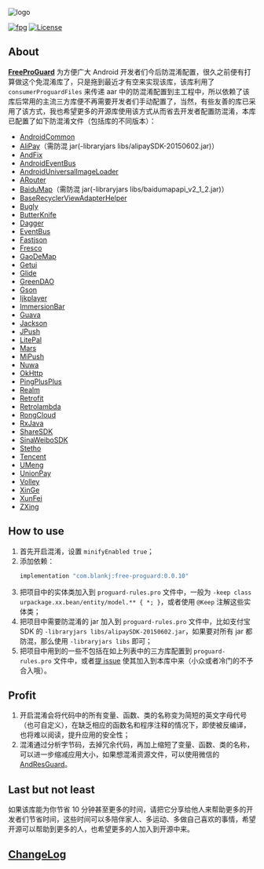 ![logo][logo]

[![fpg][fpgsvg]][fpg] [![License][licensesvg]][license]


## About

**[FreeProGuard][readme]** 为方便广大 Android 开发者们今后防混淆配置，很久之前便有打算做这个免混淆库了，只是拖到最近才有空来实现该库，该库利用了 `consumerProguardFiles` 来传递 aar 中的防混淆配置到主工程中，所以依赖了该库后常用的主流三方库便不再需要开发者们手动配置了，当然，有些友善的库已采用了该方式，我也希望更多的开源库使用该方式从而省去开发者配置防混淆，本库已配置了如下防混淆文件（包括库的不同版本）：

* [AndroidCommon][AndroidCommon]
* [AliPay][AliPay]（需防混 jar(-libraryjars libs/alipaySDK-20150602.jar)）
* [AndFix][AndFix]
* [AndroidEventBus][AndroidEventBus]
* [AndroidUniversalImageLoader][AndroidUniversalImageLoader]
* [ARouter][ARouter]
* [BaiduMap][BaiduMap]（需防混 jar(-libraryjars libs/baidumapapi_v2_1_2.jar)）
* [BaseRecyclerViewAdapterHelper][BaseRecyclerViewAdapterHelper]
* [Bugly][Bugly]
* [ButterKnife][ButterKnife]
* [Dagger][Dagger]
* [EventBus][EventBus]
* [Fastjson][Fastjson]
* [Fresco][Fresco]
* [GaoDeMap][GaoDeMap]
* [Getui][Getui]
* [Glide][Glide]
* [GreenDAO][GreenDAO]
* [Gson][Gson]
* [Ijkplayer][Ijkplayer]
* [ImmersionBar][ImmersionBar]
* [Guava][Guava]
* [Jackson][Jackson]
* [JPush][JPush]
* [LitePal][LitePal]
* [Mars][Mars]
* [MiPush][MiPush]
* [Nuwa][Nuwa]
* [OkHttp][OkHttp]
* [PingPlusPlus][PingPlusPlus]
* [Realm][Realm]
* [Retrofit][Retrofit]
* [Retrolambda][Retrolambda]
* [RongCloud][RongCloud]
* [RxJava][RxJava]
* [ShareSDK][ShareSDK]
* [SinaWeiboSDK][SinaWeiboSDK]
* [Stetho][Stetho]
* [Tencent][Tencent]
* [UMeng][UMeng]
* [UnionPay][UnionPay]
* [Volley][Volley]
* [XinGe][XinGe]
* [XunFei][XunFei]
* [ZXing][ZXing]


## How to use

1. 首先开启混淆，设置 `minifyEnabled true`；
2. 添加依赖：
    ```groovy
    implementation "com.blankj:free-proguard:0.0.10"
    ```
3. 把项目中的实体类加入到 `proguard-rules.pro` 文件中，一般为 `-keep class urpackage.xx.bean/entity/model.** { *; }`，或者使用 `@Keep` 注解这些实体类；
4. 把项目中需要防混淆的 jar 加入到 `proguard-rules.pro` 文件中，比如支付宝 SDK 的 `-libraryjars libs/alipaySDK-20150602.jar`，如果要对所有 jar 都防混，那么使用 `-libraryjars libs` 即可；
5. 把项目中用到的一些不包括在如上列表中的三方库配置到 `proguard-rules.pro` 文件中，或者[提 issue](https://github.com/Blankj/FreeProGuard/issues/new) 使其加入到本库中来（小众或者冷门的不予合入哦）。


## Profit

1. 开启混淆会将代码中的所有变量、函数、类的名称变为简短的英文字母代号（也可自定义），在缺乏相应的函数名和程序注释的情况下，即使被反编译，也将难以阅读，提升应用的安全性；
2. 混淆通过分析字节码，去掉冗余代码，再加上缩短了变量、函数、类的名称，可以进一步缩减应用大小，如果想混淆资源文件，可以使用微信的 [AndResGuard](https://github.com/shwenzhang/AndResGuard)。


## Last but not least

如果该库能为你节省 10 分钟甚至更多的时间，请把它分享给他人来帮助更多的开发者们节省时间，这些时间可以多陪伴家人、多运动、多做自己喜欢的事情，希望开源可以帮助到更多的人，也希望更多的人加入到开源中来。


## [ChangeLog](https://github.com/Blankj/FreeProGuard/blob/master/CHANGELOG.md)



[logo]: https://raw.githubusercontent.com/Blankj/FreeProGuard/master/art/logo.png

[fpgsvg]: https://img.shields.io/badge/FreeProGuard-v0.0.10-brightgreen.svg
[fpg]: https://github.com/Blankj/FreeProGuard

[licensesvg]: https://img.shields.io/badge/License-Apache--2.0-brightgreen.svg
[license]: https://github.com/Blankj/AndroidUtilCode/blob/master/LICENSE

[readme]: https://github.com/Blankj/FreeProGuard

[AndroidCommon]: https://github.com/Blankj/FreeProGuard/blob/master/free-proguard/proguard-AndroidCommon.pro
[AliPay]: https://github.com/Blankj/FreeProGuard/blob/master/free-proguard/proguard-AliPay.pro
[AndFix]: https://github.com/Blankj/FreeProGuard/blob/master/free-proguard/proguard-AndFix.pro
[AndroidEventBus]: https://github.com/Blankj/FreeProGuard/blob/master/free-proguard/proguard-AndroidEventBus.pro
[AndroidUniversalImageLoader]: https://github.com/Blankj/FreeProGuard/blob/master/free-proguard/proguard-AndroidUniversalImageLoader.pro
[ARouter]: https://github.com/Blankj/FreeProGuard/blob/master/free-proguard/proguard-AndroidEventBus.pro
[BaiduMap]: https://github.com/Blankj/FreeProGuard/blob/master/free-proguard/proguard-BaiduMap.pro
[BaseRecyclerViewAdapterHelper]: https://github.com/Blankj/FreeProGuard/blob/master/free-proguard/proguard-BaseRecyclerViewAdapterHelper.pro
[Bugly]: https://github.com/Blankj/FreeProGuard/blob/master/free-proguard/proguard-Bugly.pro
[ButterKnife]: https://github.com/Blankj/FreeProGuard/blob/master/free-proguard/proguard-ButterKnife.pro
[Dagger]: https://github.com/Blankj/FreeProGuard/blob/master/free-proguard/proguard-Dagger.pro
[EventBus]: https://github.com/Blankj/FreeProGuard/blob/master/free-proguard/proguard-EventBus.pro
[Fastjson]: https://github.com/Blankj/FreeProGuard/blob/master/free-proguard/proguard-Fastjson.pro
[Fresco]: https://github.com/Blankj/FreeProGuard/blob/master/free-proguard/proguard-Fresco.pro
[GaoDeMap]: https://github.com/Blankj/FreeProGuard/blob/master/free-proguard/proguard-GaoDeMap.pro
[Getui]: https://github.com/Blankj/FreeProGuard/blob/master/free-proguard/proguard-Getui.pro
[Glide]: https://github.com/Blankj/FreeProGuard/blob/master/free-proguard/proguard-Glide.pro
[GreenDAO]: https://github.com/Blankj/FreeProGuard/blob/master/free-proguard/proguard-GreenDAO.pro
[Gson]: https://github.com/Blankj/FreeProGuard/blob/master/free-proguard/proguard-Gson.pro
[Guava]: https://github.com/Blankj/FreeProGuard/blob/master/free-proguard/proguard-Guava.pro
[Ijkplayer]: https://github.com/Blankj/FreeProGuard/blob/master/free-proguard/proguard-Ijkplayer.pro
[ImmersionBar]: https://github.com/Blankj/FreeProGuard/blob/master/free-proguard/proguard-ImmersionBar.pro
[Jackson]: https://github.com/Blankj/FreeProGuard/blob/master/free-proguard/proguard-Jackson.pro
[JPush]: https://github.com/Blankj/FreeProGuard/blob/master/free-proguard/proguard-JPush.pro
[LitePal]: https://github.com/Blankj/FreeProGuard/blob/master/free-proguard/proguard-LitePal.pro
[Mars]: https://github.com/Blankj/FreeProGuard/blob/master/free-proguard/proguard-Mars.pro
[MiPush]: https://github.com/Blankj/FreeProGuard/blob/master/free-proguard/proguard-MiPush.pro
[Nuwa]: https://github.com/Blankj/FreeProGuard/blob/master/free-proguard/proguard-Nuwa.pro
[OkHttp]: https://github.com/Blankj/FreeProGuard/blob/master/free-proguard/proguard-OkHttp.pro
[PingPlusPlus]: https://github.com/Blankj/FreeProGuard/blob/master/free-proguard/proguard-PingPlusPlus.pro
[Realm]: https://github.com/Blankj/FreeProGuard/blob/master/free-proguard/proguard-Realm.pro
[Retrofit]: https://github.com/Blankj/FreeProGuard/blob/master/free-proguard/proguard-Retrofit.pro
[Retrolambda]: https://github.com/Blankj/FreeProGuard/blob/master/free-proguard/proguard-Retrolambda.pro
[RongCloud]: https://github.com/Blankj/FreeProGuard/blob/master/free-proguard/proguard-RongCloud.pro
[RxJava]: https://github.com/Blankj/FreeProGuard/blob/master/free-proguard/proguard-RxJava.pro
[ShareSDK]: https://github.com/Blankj/FreeProGuard/blob/master/free-proguard/proguard-ShareSDK.pro
[SinaWeiboSDK]: https://github.com/Blankj/FreeProGuard/blob/master/free-proguard/proguard-SinaWeiboSDK.pro
[Stetho]: https://github.com/Blankj/FreeProGuard/blob/master/free-proguard/proguard-Stetho.pro
[Tencent]: https://github.com/Blankj/FreeProGuard/blob/master/free-proguard/proguard-Tencent.pro
[UMeng]: https://github.com/Blankj/FreeProGuard/blob/master/free-proguard/proguard-UMeng.pro
[UnionPay]: https://github.com/Blankj/FreeProGuard/blob/master/free-proguard/proguard-UnionPay.pro
[Volley]: https://github.com/Blankj/FreeProGuard/blob/master/free-proguard/proguard-Volley.pro
[XinGe]: https://github.com/Blankj/FreeProGuard/blob/master/free-proguard/proguard-XinGe.pro
[XunFei]: https://github.com/Blankj/FreeProGuard/blob/master/free-proguard/proguard-XunFei.pro
[ZXing]: https://github.com/Blankj/FreeProGuard/blob/master/free-proguard/proguard-ZXing.pro